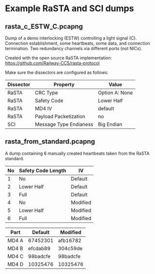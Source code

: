 # Example RaSTA and SCI dumps

## rasta_c_ESTW_C.pcapng

Dump of a demo interlocking (ESTW) controlling a light signal (C).
Connection establishment, some heartbeats, some data, and connection termination.
Two redundancy channels via different ports (not NICs).

Created with the open source RaSTA implementation: https://github.com/Railway-CCS/rasta-protocol

Make sure the dissectors are configured as follows:

| Dissector | Property               | Value          |
| --------- | ---------------------- | -------------- |
| RaSTA     | CRC Type               | Option A: None |
| RaSTA     | Safety Code            | Lower Half     |
| RaSTA     | MD4 IV                 | default        |
| RaSTA     | Payload Packetization  | no             |
| SCI       | Message Type Endianess | Big Endian     |

## rasta_from_standard.pcapng

A dump containing 6 manually created heartbeats taken from the RaSTA standard.

| No  | Safety Code Length | IV       |
| --- | ------------------ | -------- |
| 1   | No                 | Default  |
| 2   | Lower Half         | Default  |
| 3   | Full               | Default  |
| 4   | No                 | Modified |
| 5   | Lower Half         | Modified |
| 6   | Full               | Modified |

| Part  | Default  | Modified |
| ---   | -------- | -------- |
| MD4 A | 67452301 | afb16782 |
| MD4 B | efcdab89 | 304c59de |
| MD4 C | 98badcfe | 98badcfe |
| MD4 D | 10325476 | 10325476 |
